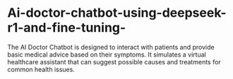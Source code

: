 # Ai-doctor-chatbot-using-deepseek-r1-and-fine-tuning-
The AI Doctor Chatbot is designed to interact with patients and provide basic medical advice based on their symptoms.  It simulates a virtual healthcare assistant that can suggest possible causes and treatments for common health issues. 
